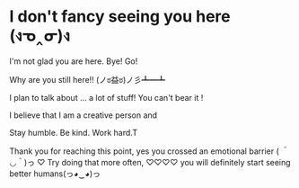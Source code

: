 <html>
 <body>
  <h1>I don't fancy seeing you here (งᓀ‸ᓂ)ง</h1>

I'm not glad you are here. Bye! Go! 

Why are you still here!! (ノಠ益ಠ)ノ彡┻━┻

I plan to talk about ... a lot of stuff!
 You can't bear it !
 
I believe that I am a creative person and 

Stay humble. Be kind. Work hard.T

Thank you for reaching this point, 
yes you crossed an emotional barrier ( ＾◡＾)っ ♡
Try doing that more often, ♡♡♡♡
you will definitely start seeing better humans(っ◕‿◕)っ
</body>
</html>
